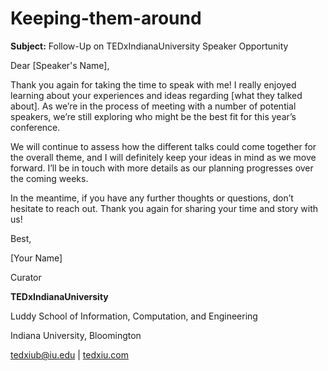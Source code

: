 # Keeping-them-around

**Subject:** Follow-Up on TEDxIndianaUniversity Speaker Opportunity

Dear \[Speaker's Name],

Thank you again for taking the time to speak with me! I really enjoyed learning about your experiences and ideas regarding \[what they talked about]. As we’re in the process of meeting with a number of potential speakers, we’re still exploring who might be the best fit for this year’s conference.

We will continue to assess how the different talks could come together for the overall theme, and I will definitely keep your ideas in mind as we move forward. I’ll be in touch with more details as our planning progresses over the coming weeks.

In the meantime, if you have any further thoughts or questions, don’t hesitate to reach out. Thank you again for sharing your time and story with us!

Best,&#x20;

\[Your Name]&#x20;

Curator&#x20;

**TEDxIndianaUniversity**&#x20;

Luddy School of Information, Computation, and Engineering&#x20;

Indiana University, Bloomington&#x20;

[tedxiub@iu.edu](mailto:tedxiub@iu.edu) | [tedxiu.com](https://nam12.safelinks.protection.outlook.com/?url=http%3A%2F%2Ftedxiu.com%2F\&data=05%7C02%7Csamthant%40iu.edu%7C287d8020e4f04a84c94608dc524bac6b%7C1113be34aed14d00ab4bcdd02510be91%7C0%7C0%7C638475732160931589%7CUnknown%7CTWFpbGZsb3d8eyJWIjoiMC4wLjAwMDAiLCJQIjoiV2luMzIiLCJBTiI6Ik1haWwiLCJXVCI6Mn0%3D%7C0%7C%7C%7C\&sdata=jHACCULi5jqz%2BlsqFo%2Bz%2F9A36hVv%2FG4DDnGQ4zdu4wg%3D\&reserved=0)&#x20;

